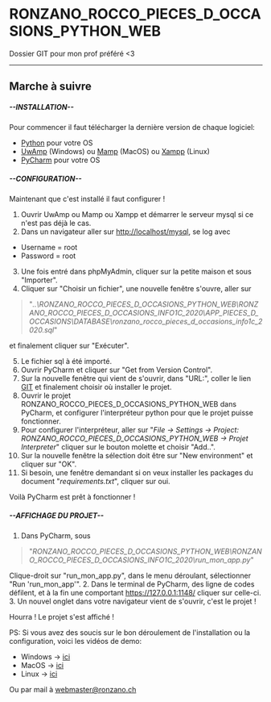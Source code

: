 # RONZANO_ROCCO_PIECES_D_OCCASIONS_PYTHON_WEB
Dossier GIT pour mon prof préféré &lt;3

-------------------------------------------------------------------------------

## Marche à suivre

##### --INSTALLATION--

Pour commencer il faut télécharger la dernière version de chaque logiciel:

- [Python](https://www.python.org/) pour votre OS
- [UwAmp](https://www.uwamp.com/fr/?page=download) (Windows) ou [Mamp](https://www.mamp.info/fr/downloads/) (MacOS) ou [Xampp](https://www.apachefriends.org/download.html) (Linux)
- [PyCharm](https://www.jetbrains.com/fr-fr/pycharm/download/) pour votre OS

##### --CONFIGURATION--

Maintenant que c'est installé il faut configurer !

1. Ouvrir UwAmp ou Mamp ou Xampp et démarrer le serveur mysql si ce n'est pas déjà le cas.
2. Dans un navigateur aller sur <http://localhost/mysql>, se log avec
  - Username = root
  - Password = root


3. Une fois entré dans phpMyAdmin, cliquer sur la petite maison et sous "Importer".
4. Cliquer sur "Choisir un fichier", une nouvelle fenêtre s'ouvre, aller sur
>"*..\RONZANO_ROCCO_PIECES_D_OCCASIONS_PYTHON_WEB\RONZANO_ROCCO_PIECES_D_OCCASIONS_INFO1C_2020\APP_PIECES_D_OCCASIONS\DATABASE\ronzano_rocco_pieces_d_occasions_info1c_2020.sql*"

  et finalement cliquer sur "Exécuter".

5. Le fichier sql à été importé.
6. Ouvrir PyCharm et cliquer sur "Get from Version Control".
7. Sur la nouvelle fenêtre qui vient de s'ouvrir, dans "URL:", coller le lien [GIT](https://github.com/Roccom14/RONZANO_ROCCO_PIECES_D_OCCASIONS_PYTHON_WEB.git) et finalement choisir où installer le projet.
8. Ouvrir le projet RONZANO_ROCCO_PIECES_D_OCCASIONS_PYTHON_WEB dans PyCharm, et configurer l'interpréteur python pour que le projet puisse fonctionner.
9. Pour configurer l'interpréteur, aller sur "*File -> Settings -> Project: RONZANO_ROCCO_PIECES_D_OCCASIONS_PYTHON_WEB -> Projet Interpreter*" cliquer sur le bouton molette et choisir "Add..".
10. Sur la nouvelle fenêtre la sélection doit être sur "New environment" et cliquer sur "OK".
11. Si besoin, une fenêtre demandant si on veux installer les packages du document "*requirements.txt*", cliquer sur oui.

Voilà PyCharm est prêt à fonctionner !

##### --AFFICHAGE DU PROJET--

1. Dans PyCharm, sous
>"*RONZANO_ROCCO_PIECES_D_OCCASIONS_PYTHON_WEB\RONZANO_ROCCO_PIECES_D_OCCASIONS_INFO1C_2020\run_mon_app.py*"

  Clique-droit sur "run_mon_app.py", dans le menu déroulant, sélectionner "Run 'run_mon_app'".
2. Dans le terminal de PyCharm, des ligne de codes défilent, et à la fin une comportant <https://127.0.0.1:1148/> cliquer sur celle-ci.
3. Un nouvel onglet dans votre navigateur vient de s'ouvrir, c'est le projet !


Hourra ! Le projet s'est affiché !



PS: Si vous avez des soucis sur le bon déroulement de l'installation ou la configuration, voici les vidéos de demo:

- Windows -> [ici](blank)
- MacOS -> [ici](blank)
- Linux -> [ici](blank)

Ou par mail à <webmaster@ronzano.ch>
